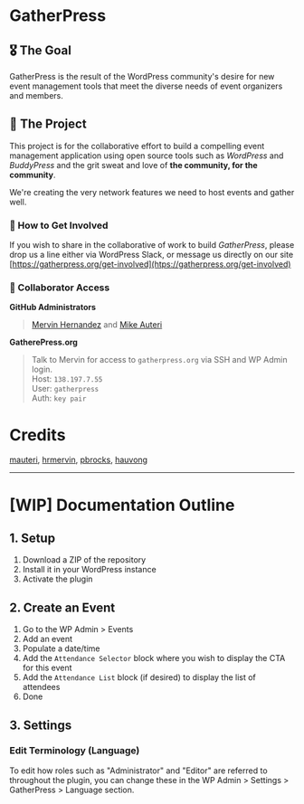 # GatherPress

## 🎖️ The Goal

GatherPress is the result of the WordPress community's desire for new event management tools that meet the diverse needs of event organizers and members.

## 📃 The Project
This project is for the collaborative effort to build a compelling event management application using open source tools such as _WordPress_ and _BuddyPress_ and the grit sweat and love of **the community, for the community**. 

We're creating the very network features we need to host events and gather well.

### 🤝 How to Get Involved
If you wish to share in the collaborative of work to build _GatherPress_, please drop us a line either via WordPress Slack, or message us directly on our site [https://gatherpress.org/get-involved](htps://gatherpress.org/get-involved)

### 🔑 Collaborator Access

**GitHub Administrators**
> [Mervin Hernandez](https://github.com/MervinHernandez) and [Mike Auteri](https://github.com/mauteri)

**GatherePress.org**   
> Talk to Mervin for access to `gatherpress.org` via SSH and WP Admin login.   
> Host: `138.197.7.55`   
> User: `gatherpress`   
> Auth: `key pair`

# Credits
[mauteri](https://profiles.wordpress.org/mauteri/), [hrmervin](https://profiles.wordpress.org/hrmervin/), [pbrocks](https://profiles.wordpress.org/pbrocks/), [hauvong](https://profiles.wordpress.org/hauvong/)

---

# [WIP] Documentation Outline

## 1. Setup
1. Download a ZIP of the repository
2. Install it in your WordPress instance
3. Activate the plugin

## 2. Create an Event
1. Go to the WP Admin > Events
2. Add an event
3. Populate a date/time
4. Add the `Attendance Selector` block where you wish to display the CTA for this event
5. Add the `Attendance List` block (if desired) to display the list of attendees
6. Done

## 3. Settings
### Edit Terminology (Language)
To edit how roles such as "Administrator" and "Editor" are referred to throughout the plugin, you can change these in the WP Admin > Settings > GatherPress > Language section.
